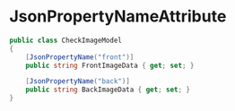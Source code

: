 # JsonPropertyNameAttribute
```cs
public class CheckImageModel
{
    [JsonPropertyName("front")]
    public string FrontImageData { get; set; }

    [JsonPropertyName("back")]
    public string BackImageData { get; set; }
}
```
